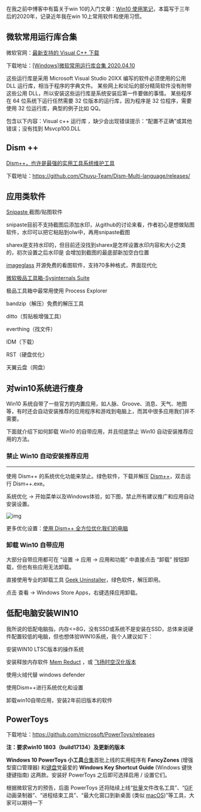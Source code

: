 在我之前中博客中有篇关于win 10的入门文章：[Win10 使用笔记](https://www.cnblogs.com/zhaoqingqing/p/6934891.html)，本篇写于三年后的2020年，记录近年我在win 10上常用软件和使用习惯。

## 微软常用运行库合集

微软官网：[最新支持的 Visual C++ 下载](https://support.microsoft.com/zh-cn/help/2977003/the-latest-supported-visual-c-downloads)

下载地址：[[Windows]微软常用运行库合集 2020.04.10](https://www.52pojie.cn/thread-1153336-1-1.html)

这些运行库是采用 Microsoft Visual Studio 20XX 编写的软件必须使用的公用 DLL 运行库，相当于程序的字典文件。
某些网上和论坛的部分精简软件没有附带这些公用 DLL，所以安装这些运行库是系统安装后第一件要做的事情。
某些程序在 64 位系统下运行任然需要 32 位版本的运行库，因为程序是 32 位程序，需要使用 32 位运行库，典型的例子比如 QQ。

包含以下内容：Visual c++ 运行库 ，缺少会出现错误提示：“配置不正确”或其他错误；没有找到 Msvcp100.DLL



## Dism ++

[Dism++，也许是最强的实用工具系统维护工具](https://www.chuyu.me/)

下载地址：https://github.com/Chuyu-Team/Dism-Multi-language/releases/

## 应用类软件

[Snipaste ](https://zh.snipaste.com/download.html) 截图/贴图软件

​	snipaste目前不支持截图后添加水印，从github的讨论来看，作者初心是想做贴图软件，水印可以把它粘贴到olw中，再用snipaste截图

sharex是支持水印的，但目前还没找到sharex是怎样设置水印内容和大小之类的，初次设置之后水印是 会增加到截图的最底部新加空白位置

[imageglass](https://imageglass.org/)  开源免费的看图软件，支持70多种格式，界面现代化

[微软极品工具箱-Sysinternals Suite](https://www.cnblogs.com/zhaoqingqing/p/5641934.html)

极品工具箱中最常用使用 Process Explorer

bandzip（解压）免费的解压工具

ditto（剪贴板增强工具）

everthing（找文件）

IDM（下载）

RST（硬盘优化）

天翼云盘（网盘）

## 对win10系统进行瘦身

Win10 系统自带了一些官方的内置应用，如人脉、Groove、消息、天气、地图等，有时还会自动安装推荐的应用程序和游戏到电脑上，而其中很多应用我们并不需要。

下面就介绍下如何卸载 Win10 的自带应用，并且彻底禁止 Win10 自动安装推荐应用的方法。

### 禁止 Win10 自动安装推荐应用

------

使用 Dism++ 的系统优化功能来禁止。绿色软件，下载并解压 [Dism++](https://link.zhihu.com/?target=https%3A//www.chuyu.me/zh-Hans/)，双击运行 Dism++.exe。

系统优化 -> 开始菜单以及Windows体验，如下图，禁止所有建议推广和应用自动安装设置。

![img](https://pic4.zhimg.com/80/v2-a77699461dd551f97c73713ddf688fdb_720w.jpg)

更多优化设置：[使用 Dism++ 全方位优化我们的电脑](https://zhuanlan.zhihu.com/p/37664732)

### 卸载 Win10 自带应用

大部分自带应用都可在 “设置 -> 应用 -> 应用和功能” 中直接点击 “卸载” 按钮卸载，但也有些应用无法卸载。

直接使用专业的卸载工具 [Geek Uninstaller](https://link.zhihu.com/?target=https%3A//geekuninstaller.com/)，绿色软件，解压即用。

点击 查看 -> Windows Store Apps，右键选择应用卸载。

## 低配电脑安装WIN10

我所说的低配电脑指，内存<=8G，没有SSD或系统不是安装在SSD，总体来说硬件配置较低的电脑，但也想体验WIN10系统，我个人建议如下：

安装WIN10 LTSC版本的操作系统

安装释放内存软件 [Mem Reduct](https://www.henrypp.org/product/memreduct) ，或 [飞扬时空汉化版本](http://blog.sina.com.cn/s/blog_89a729a40102xh09.html)

使用火绒代替 windows defender

使用Dism++进行系统优化和设置

卸载win10自带应用，安装2年前旧版本的软件



## PowerToys

下载地址：https://github.com/microsoft/PowerToys/releases

**注：要求win10 1803（build17134）及更新的版本**

**Windows 10 PowerToys 小工具**[合集](https://www.iplaysoft.com/tag/%E5%90%88%E9%9B%86)首批上线的实用程序有 **FancyZones** (增强型窗口管理器) 和[键盘](https://www.iplaysoft.com/tag/%E9%94%AE%E7%9B%98)党最爱的 **Windows Key Shortcut Guide** (Windows 键快捷键指南) 这两款。安装好 PowerToys 之后即可选择启用 / 设置它们。

根据微软官方的预告，后面 PowerToys 还将陆续上线“[批量](https://www.iplaysoft.com/tag/%E6%89%B9%E9%87%8F)文件改名工具”、“[GIF](https://www.iplaysoft.com/tag/gif) 动画录制器”、“进程结束工具”、“最大化窗口到新桌面 (类似 [macOS](https://www.iplaysoft.com/os/mac-platform))”等工具，大家可以期待一下


